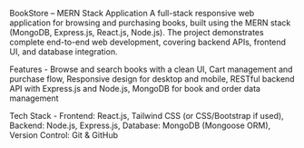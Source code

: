 BookStore – MERN Stack Application
A full-stack responsive web application for browsing and purchasing books, built using the MERN stack (MongoDB, Express.js, React.js, Node.js). The project demonstrates complete end-to-end web development, covering backend APIs, frontend UI, and database integration.

Features - 
Browse and search books with a clean UI, 
Cart management and purchase flow, 
Responsive design for desktop and mobile, 
RESTful backend API with Express.js and Node.js, 
MongoDB for book and order data management

Tech Stack - 
Frontend: React.js, Tailwind CSS (or CSS/Bootstrap if used), 
Backend: Node.js, Express.js, 
Database: MongoDB (Mongoose ORM), 
Version Control: Git & GitHub


